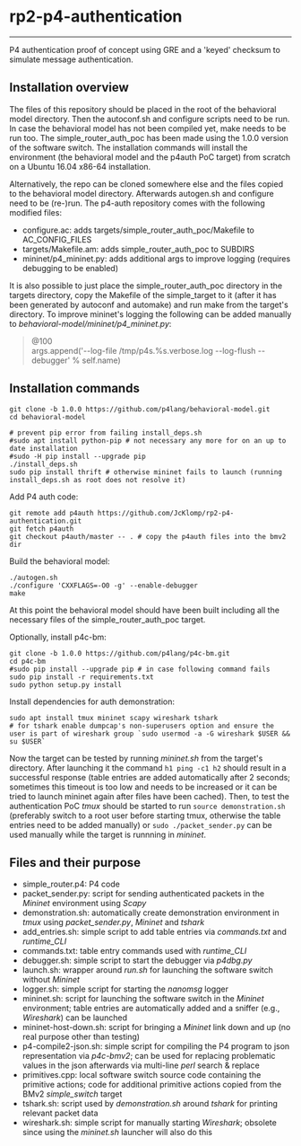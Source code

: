 # rp2-p4-authentication
----
P4 authentication proof of concept using GRE and a 'keyed' checksum to simulate message authentication.

## Installation overview
The files of this repository should be placed in the root of the behavioral model directory. Then the autoconf.sh and configure scripts need to be run. In case the behavioral model has not been compiled yet, make needs to be run too. The simple\_router\_auth\_poc has been made using the 1.0.0 version of the software switch. The installation commands will install the environment (the behavioral model and the p4auth PoC target) from scratch on a Ubuntu 16.04 x86-64 installation.

Alternatively, the repo can be cloned somewhere else and the files copied to the behavioral model directory. Afterwards autogen.sh and configure need to be (re-)run. 
The p4-auth repository comes with the following modified files:

* configure.ac: adds targets/simple_router_auth_poc/Makefile to AC_CONFIG_FILES
* targets/Makefile.am: adds simple_router_auth_poc to SUBDIRS
* mininet/p4_mininet.py: adds additional args to improve logging (requires debugging to be enabled)

It is also possible to just place the simple\_router\_auth\_poc directory in the targets directory, copy the Makefile of the simple\_target to it (after it has been generated by autoconf and automake) and run make from the target's directory. To improve mininet's logging the following can be added manually to *behavioral-model/mininet/p4\_mininet.py*:

>@100  
>args.append('--log-file /tmp/p4s.%s.verbose.log --log-flush --debugger' % self.name)

## Installation commands

    git clone -b 1.0.0 https://github.com/p4lang/behavioral-model.git
    cd behavioral-model

    # prevent pip error from failing install_deps.sh
    #sudo apt install python-pip # not necessary any more for on an up to date installation
    #sudo -H pip install --upgrade pip
    ./install_deps.sh
    sudo pip install thrift # otherwise mininet fails to launch (running install_deps.sh as root does not resolve it)

Add P4 auth code:

    git remote add p4auth https://github.com/JcKlomp/rp2-p4-authentication.git
    git fetch p4auth
    git checkout p4auth/master -- . # copy the p4auth files into the bmv2 dir

Build the behavioral model:

    ./autogen.sh
    ./configure 'CXXFLAGS=-O0 -g' --enable-debugger
    make

At this point the behavioral model should have been built including all the necessary files of the simple\_router\_auth\_poc target.

Optionally, install p4c-bm:

    git clone -b 1.0.0 https://github.com/p4lang/p4c-bm.git
    cd p4c-bm
    #sudo pip install --upgrade pip # in case following command fails
    sudo pip install -r requirements.txt
    sudo python setup.py install

Install dependencies for auth demonstration:

    sudo apt install tmux mininet scapy wireshark tshark
    # for tshark enable dumpcap's non-superusers option and ensure the user is part of wireshark group `sudo usermod -a -G wireshark $USER && su $USER`

Now the target can be tested by running *mininet.sh* from the target's directory.
After launching it the command `h1 ping -c1 h2` should result in a successful response (table entries are added automatically after 2 seconds; sometimes this timeout is too low and needs to be increased or it can be tried to launch mininet again after files have been cached).
Then, to test the authentication PoC *tmux* should be started to run `source demonstration.sh` (preferably switch to a root user before starting tmux, otherwise the table entries need to be added manually) or `sudo ./packet_sender.py` can be used manually while the target is runnning in *mininet*.

## Files and their purpose

* simple_router.p4: P4 code
* packet_sender.py: script for sending authenticated packets in the *Mininet* environment using *Scapy*
* demonstration.sh: automatically create demonstration environment in *tmux* using *packet_sender.py*, *Mininet* and *tshark*
* add_entries.sh: simple script to add table entries via *commands.txt* and *runtime_CLI*
* commands.txt: table entry commands used with *runtime_CLI*
* debugger.sh: simple script to start the debugger via *p4dbg.py*
* launch.sh: wrapper around *run.sh* for launching the software switch without *Mininet*
* logger.sh: simple script for starting the *nanomsg* logger
* mininet.sh: script for launching the software switch in the *Mininet* environment; table entries are automatically added and a sniffer (e.g., *Wireshark*) can be launched
* mininet-host-down.sh: script for bringing a *Mininet* link down and up (no real purpose other than testing)
* p4-compile2-json.sh: simple script for compiling the P4 program to json representation via *p4c-bmv2*; can be used for replacing problematic values in  the json afterwards via multi-line *perl* search & replace
* primitives.cpp: local software switch source code containing the primitive actions; code for additional primitive actions copied from the BMv2 *simple_switch* target
* tshark.sh: script used by *demonstration.sh* around *tshark* for printing relevant packet data
* wireshark.sh: simple script for manually starting *Wireshark*; obsolete since using the *mininet.sh* launcher will also do this
